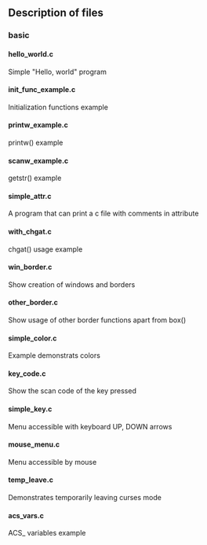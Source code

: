 ## Description of files

### basic

#### hello_world.c

Simple "Hello, world" program

#### init_func_example.c

Initialization functions example

#### printw_example.c

printw() example

#### scanw_example.c

getstr() example

#### simple_attr.c

A program that can print a c file with comments in attribute

#### with_chgat.c

chgat() usage example

#### win_border.c

Show creation of windows and borders

#### other_border.c

Show usage of other border functions apart from box()

#### simple_color.c

Example demonstrats colors

#### key_code.c

Show the scan code of the key pressed

#### simple_key.c

Menu accessible with keyboard UP, DOWN arrows

#### mouse_menu.c

Menu accessible by mouse

#### temp_leave.c

Demonstrates temporarily leaving curses mode

#### acs_vars.c

ACS_ variables example